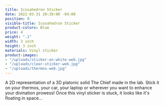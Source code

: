 ```yaml
---
title: Icosahedron Sticker
date: 2022-03-31 20:39:00 -04:00
position: 0
visible-title: Icosahedron Sticker
product-colors: Blue
price: 4
weight: ".1"
width: 3 inch
height: 3 inch
materials: Vinyl sticker
product-images:
- "/uploads/sticker-on-white-web.jpg"
- "/uploads/clear-sticker-web.jpg"
- "/uploads/thermos-web.jpg"
---
```


A 2D representation of a 3D platonic solid The Chief made in the lab. Stick it on your thermos, your car, your laptop or wherever you want to enhance your divination prowess! Once this vinyl sticker is stuck, it looks like it's floating in space... 